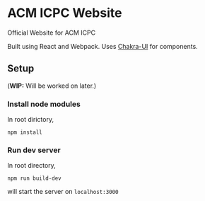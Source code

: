 # ACM ICPC Website

Official Website for ACM ICPC

Built using React and Webpack. Uses [Chakra-UI](https://chakra-ui.com) for components.

## Setup

(**WIP:** Will be worked on later.)

### Install node modules

In root dirictory,
```
npm install
```

### Run dev server

In root directory,
```
npm run build-dev
```

will start the server on `localhost:3000`

